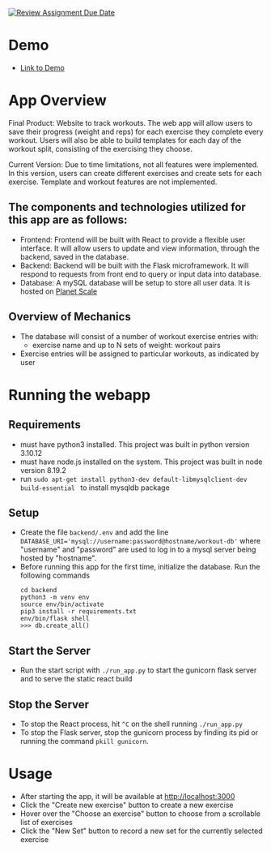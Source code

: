[![Review Assignment Due Date](https://classroom.github.com/assets/deadline-readme-button-24ddc0f5d75046c5622901739e7c5dd533143b0c8e959d652212380cedb1ea36.svg)](https://classroom.github.com/a/xhlg1JLx)

# Demo
- [Link to Demo](https://youtu.be/OeKsvSf3R64)

# App Overview
Final Product: Website to track workouts. The web app will allow users to save their progress (weight and reps) for each exercise they complete every workout. Users will also be able to build templates for each day of the workout split, consisting of the exercising they choose.

Current Version: Due to time limitations, not all features were implemented. In this version, users can create different exercises and create sets for each exercise. Template and workout features are not implemented.

## The components and technologies utilized for this app are as follows:
- Frontend: Frontend will be built with React to provide a flexible user interface. It will allow users to update and view information, through the backend, saved in the database.
- Backend: Backend will be built with the Flask microframework. It will respond to requests from front end to query or input data into database.
- Database: A mySQL database will be setup to store all user data. It is hosted on [Planet Scale](https://www.planetscale.com)

## Overview of Mechanics
- The database will consist of a number of workout exercise entries with:
    - exercise name and up to N sets of weight: workout pairs
- Exercise entries will be assigned to particular workouts, as indicated by user


# Running the webapp

## Requirements
- must have python3 installed. This project was built in python version 3.10.12
- must have node.js installed on the system. This project was built in node version 8.19.2
- run `sudo apt-get install python3-dev default-libmysqlclient-dev build-essential ` to install mysqldb package

## Setup
- Create the file `backend/.env` and add the line `DATABASE_URI='mysql://username:password@hostname/workout-db'` where "username" and "password" are used to log in to a mysql server being hosted by "hostname".
- Before running this app for the first time, initialize the database. Run the following commands
    ```
    cd backend
    python3 -m venv env
    source env/bin/activate
    pip3 install -r requirements.txt
    env/bin/flask shell
    >>> db.create_all()
    ```

## Start the Server
- Run the start script with `./run_app.py` to start the gunicorn flask server and to serve the static react build

## Stop the Server
- To stop the React process, hit `^C` on the shell running `./run_app.py`
- To stop the Flask server, stop the gunicorn process by finding its pid or running the command `pkill gunicorn`.


# Usage
- After starting the app, it will be available at [http://localhost:3000](http://localhost:3000)
- Click the "Create new exercise" button to create a new exercise
- Hover over the "Choose an exercise" button to choose from a scrollable list of exercises
- Click the "New Set" button to record a new set for the currently selected exercise
